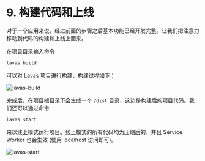# 9. 构建代码和上线

对于一个应用来说，经过前面的步骤之后基本功能已经开发完整。让我们把注意力移动到代码的构建和上线上面来。

在项目目录输入命令

```bash
lavas build
```

可以对 Lavas 项目进行构建，构建过程如下：

![lavas-build](http://boscdn.bpc.baidu.com/assets/lavas/codelab/lavas-build-2.png)

完成后，在项目根目录下会生成一个 `/dist` 目录，这边是构建后的项目代码。我们还可以通过命令

```bash
lavas start
```

来以线上模式运行项目。线上模式的所有代码均为压缩后的，并且 Service Worker 也会生效 (使用 localhost 访问即可)。

![lavas-start](http://boscdn.bpc.baidu.com/assets/lavas/codelab/lavas-start-3.png)
